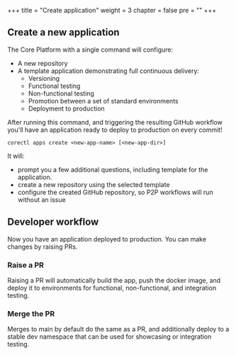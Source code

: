 +++
title = "Create application"
weight = 3
chapter = false
pre = ""
+++

## Create a new application

The Core Platform with a single command will configure:

- A new repository
- A template application demonstrating full continuous delivery:
  - Versioning
  - Functional testing
  - Non-functional testing
  - Promotion between a set of standard environments
  - Deployment to production

After running this command, and triggering the resulting GitHub workflow you'll have an
application ready to deploy to production on every commit!

```shell
corectl apps create <new-app-name> [<new-app-dir>]
```

It will:

- prompt you a few additional questions, including template for the application.
- create a new repository using the selected template
- configure the created GitHub repository, so P2P workflows will run without an issue

## Developer workflow

Now you have an application deployed to production. You can make changes by raising PRs.

### Raise a PR

Raising a PR will automatically build the app, push the docker image, and deploy it to
environments for functional, non-functional, and integration testing.

### Merge the PR

Merges to main by default do the same as a PR, and additionally deploy to a stable dev namespace that
can be used for showcasing or integration testing.
